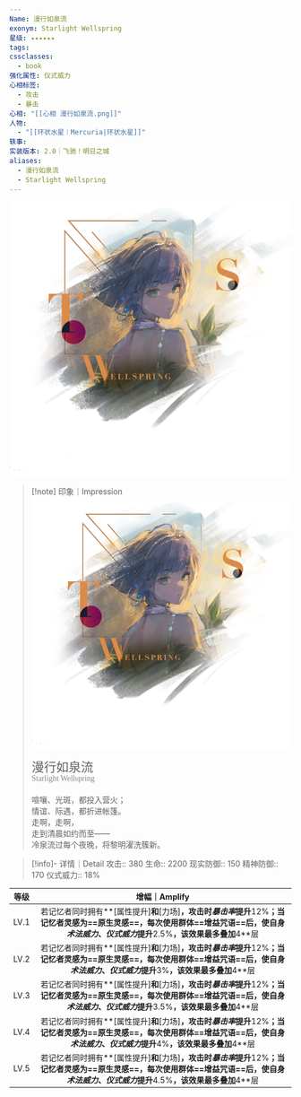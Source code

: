 ```yaml
---
Name: 漫行如泉流
exonym: Starlight Wellspring
星级: ✦✦✦✦✦✦
tags: 
cssclasses:
  - book
强化属性: 仪式威力
心相标签:
  - 攻击
  - 暴击
心相: "[[心相 漫行如泉流.png]]"
人物:
  - "[[环状水星｜Mercuria|环状水星]]"
轶事: 
实装版本: 2.0｜飞驰！明日之城
aliases:
  - 漫行如泉流
  - Starlight Wellspring
---
```

![cover](assets/漫行如泉流｜Starlight%20Wellspring.assets/心相%20漫行如泉流.png)

> [!note] 印象｜Impression
> ![心相 漫行如泉流|inlL|300](assets/漫行如泉流｜Starlight%20Wellspring.assets/心相%20漫行如泉流.png)
> <p style="font-family: '家族宋', sans-serif; font-size: 22px; line-height: 0.75; text-indent: 0;">漫行如泉流<br><span style="font-family: serif; font-size: 14px; color: #888888;">Starlight Wellspring</span></p>
> 
> 喧嚷、光斑，都投入营火；  
> 情谊、际遇，都折进帐篷。  
> 走啊，走啊，  
> 走到清晨如约而至——  
> 冷泉流过每个夜晚，将黎明濯洗簇新。

> [!info]- 详情｜Detail
> 攻击:: 380
> 生命:: 2200
> 现实防御:: 150
> 精神防御:: 170
> 仪式威力:: 18%

| 等级 |                        增幅｜Amplify                         |
| :--: | :----------------------------------------------------------: |
| LV.1 | 若记忆者同时拥有**[属性提升]**和**[力场]**，攻击时*暴击率*提升**12%**；当记忆者灵感为==原生灵感==，每次使用群体==增益咒语==后，使自身*术法威力*、*仪式威力*提升**2.5%**，该效果最多叠加**4**层 |
| LV.2 | 若记忆者同时拥有**[属性提升]**和**[力场]**，攻击时*暴击率*提升**12%**；当记忆者灵感为==原生灵感==，每次使用群体==增益咒语==后，使自身*术法威力*、*仪式威力*提升**3%**，该效果最多叠加**4**层 |
| LV.3 | 若记忆者同时拥有**[属性提升]**和**[力场]**，攻击时*暴击率*提升**12%**；当记忆者灵感为==原生灵感==，每次使用群体==增益咒语==后，使自身*术法威力*、*仪式威力*提升**3.5%**，该效果最多叠加**4**层 |
| LV.4 | 若记忆者同时拥有**[属性提升]**和**[力场]**，攻击时*暴击率*提升**12%**；当记忆者灵感为==原生灵感==，每次使用群体==增益咒语==后，使自身*术法威力*、*仪式威力*提升**4%**，该效果最多叠加**4**层 |
| LV.5 | 若记忆者同时拥有**[属性提升]**和**[力场]**，攻击时*暴击率*提升**12%**；当记忆者灵感为==原生灵感==，每次使用群体==增益咒语==后，使自身*术法威力*、*仪式威力*提升**4.5%**，该效果最多叠加**4**层 |
